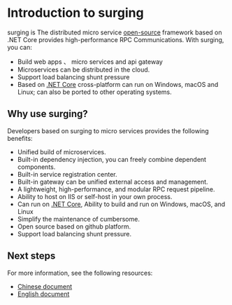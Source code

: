 # Introduction to surging

surging is The distributed micro service [open-source](https://github.com/dotnetcore/surging/) framework based on .NET Core provides high-performance RPC Communications. With surging, you can:

* Build web apps 、 micro services and api gateway 
* Microservices can be distributed in the cloud.
* Support load balancing shunt pressure
* Based on [.NET Core](https://docs.microsoft.com/zh-cn/dotnet/core/) cross-platform can run on Windows, macOS and Linux; can also be ported to other operating systems.

## Why use surging?

 Developers based on surging to micro services provides the following benefits:

* Unified build of microservices.
* Built-in dependency injection, you can freely combine dependent components.
* Built-in service registration center.
* Built-in gateway can be unified external access and management.
* A lightweight, high-performance, and modular RPC request pipeline.
* Ability to host on IIS or self-host in your own process.
* Can run on [.NET Core](https://docs.microsoft.com/zh-cn/dotnet/core/), Ability to build and run on Windows, macOS, and Linux
* Simplify the maintenance of cumbersome.
* Open source based on github platform.
* Support load balancing shunt pressure.


## Next steps

For more information, see the following resources:

* [Chinese document]()
* [English document](https://github.com/dotnetcore/surging/blob/master/docs/docs.en/INDEX.md)


